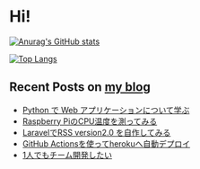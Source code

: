 

# Hi!

[![Anurag's GitHub stats](https://github-readme-stats.vercel.app/api?username=kinpoko)](https://github.com/anuraghazra/github-readme-stats)

[![Top Langs](https://github-readme-stats.vercel.app/api/top-langs/?username=kinpoko&langs_count=8&layout=compact)](https://github.com/anuraghazra/github-readme-stats)

## Recent Posts on [my blog](https://kinpokoblog.com)
- [Python で Web アプリケーションについて学ぶ](https://kinpokoblog.com/show/16)
- [Raspberry PiのCPU温度を測ってみる](https://kinpokoblog.com/show/15)
- [LaravelでRSS version2.0 を自作してみる](https://kinpokoblog.com/show/14)
- [GitHub Actionsを使ってherokuへ自動デプロイ](https://kinpokoblog.com/show/13)
- [1人でもチーム開発したい](https://kinpokoblog.com/show/12)
